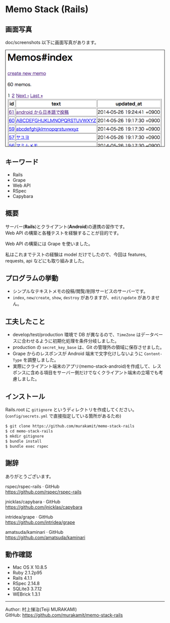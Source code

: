  Memo Stack (Rails)
====================

画面写真
--------

doc/screenshots 以下に画面写真があります。

![リスト表示](doc/screenshots/01.png "メイン画面")


キーワード
----------

* Rails
* Grape
* Web API
* RSpec
* Capybara

概要
----

サーバー(__Rails__)とクライアント(__Android__)の連携の習作です。  
Web API の構築と各種テストを経験することが目的です。  

Web API の構築には Grape を使いました。

私はこれまでテストの経験は model だけでしたので、今回は features, requests, api などにも取り組みました。

プログラムの挙動
----------------

* シンプルなテキストメモの投稿/閲覧/削除サービスのサーバーです。
* `index`, `new/create`, `show`, `destroy` がありますが、`edit/update` がありません。

工夫したこと
------------

* develop/test/production 環境で DB が異なるので、`TimeZone` はデータベースに合わせるように初期化処理を条件分岐しました。
* production の `secret_key_base` は、Git の管理外の領域に保存させました。
* Grape からのレスポンスが Android 端末で文字化けしないように `Content-Type` を調整しました。
* 実際にクライアント端末のアプリ(memo-stack-android)を作成して、レスポンスに含める項目をサーバー側だけでなくクライアント端末の立場でも考慮しました。

インストール
------------

Rails.root に `gitignore` というディレクトリを作成してください。  
(`config/secrets.yml` で直接指定している箇所があるため)

```
$ git clone https://github.com/murakamit/memo-stack-rails
$ cd memo-stack-rails
$ mkdir gitignore
$ bundle install
$ bundle exec rspec
```

謝辞
----

ありがとうございます。

rspec/rspec-rails · GitHub  
https://github.com/rspec/rspec-rails

jnicklas/capybara · GitHub  
https://github.com/jnicklas/capybara

intridea/grape · GitHub  
https://github.com/intridea/grape

amatsuda/kaminari · GitHub  
https://github.com/amatsuda/kaminari

動作確認
--------

* Mac OS X 10.8.5
* Ruby 2.1.2p95
* Rails 4.1.1
* RSpec 2.14.8
* SQLite3 3.7.12
* WEBrick 1.3.1

- - - - - - - - - - - - - - - - - - - -
Author: 村上悌治(Teiji MURAKAMI)  
GitHub: https://github.com/murakamit/memo-stack-rails
